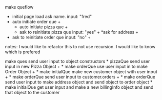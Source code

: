 make queflow
  * initial page load ask name. input: "fred"
  * auto initiate order que +
    * auto initiate pizza que +
    * ask to reinitiate pizza que input: "yes" +
  *ask for address +
  * ask to reinitiate order que input: "no" +

  notes: I would like to refactor this to not use recursion. I would like to know which is prefered

  make ques send user input to object constructors
    * pizzaQue send user input in new Pizza Object +
    * make orderQue use user input in to make Order Object +
    * make initialQue make new customer object with user input +
    * make orderQue send user input to customer.orders +
    * make orderQue send user input to make address object and send object to order object
    * make initialQue get user input and make a new billingInfo object and send that object to     the customer
    
